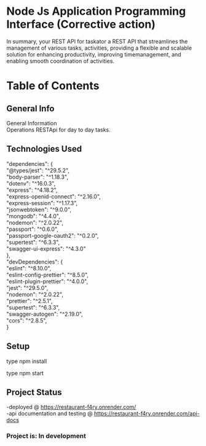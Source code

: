 
# Node Js Application Programming Interface (Corrective action)

In summary, your REST API for taskator a REST API that streamlines the management of various tasks, activities, providing a flexible and scalable solution for enhancing productivity, improving timemanagement, and enabling smooth coordination of activities.  


# Table of Contents  

## General Info  
General Information    
Operations RESTApi for day to day tasks.  



## Technologies Used  
"dependencies": {  
    "@types/jest": "^29.5.2",  
    "body-parser": "^1.18.3",  
    "dotenv": "^16.0.3",  
    "express": "^4.18.2",  
    "express-openid-connect": "^2.16.0",  
    "express-session": "^1.17.3",  
    "jsonwebtoken": "^9.0.0",  
    "mongodb": "^4.4.0",  
    "nodemon": "^2.0.22",  
    "passport": "^0.6.0",  
    "passport-google-oauth2": "^0.2.0",  
    "supertest": "^6.3.3",  
    "swagger-ui-express": "^4.3.0"  
  },  
  "devDependencies": {  
    "eslint": "^8.10.0",  
    "eslint-config-prettier": "^8.5.0",  
    "eslint-plugin-prettier": "^4.0.0",  
    "jest": "^29.5.0",  
    "nodemon": "^2.0.22",  
    "prettier": "^2.5.1",  
    "supertest": "^6.3.3",  
    "swagger-autogen": "^2.19.0",  
    "cors": "^2.8.5",    
  }    

    

## Setup
type npm install 

type npm start 



## Project Status
-deployed @   https://restaurant-f4ry.onrender.com/     
-api documentation and testing  @ https://restaurant-f4ry.onrender.com/api-docs     
### Project is: In development  

